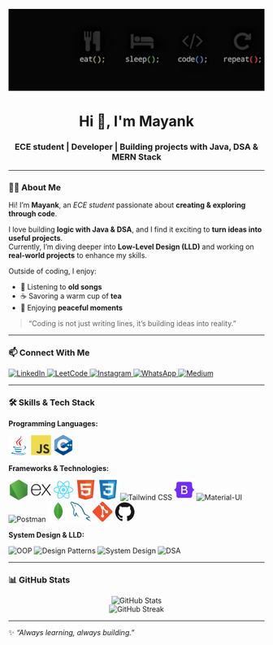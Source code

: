 ![logo](https://github.com/mayank1327/mayank1327/blob/main/codeWord3.jpeg)

<h1 align="center">Hi 👋, I'm Mayank</h1>
<h3 align="center">ECE student | Developer | Building projects with Java, DSA & MERN Stack</h3>

-----

### 👨‍💻 About Me
Hi! I’m **Mayank**, an *ECE student* passionate about **creating & exploring through code**.  

I love building **logic with Java & DSA**, and I find it exciting to **turn ideas into useful projects**.  
Currently, I’m diving deeper into **Low-Level Design (LLD)** and working on **real-world projects** to enhance my skills.  

Outside of coding, I enjoy:  
- 🎵 Listening to **old songs**  
- ☕ Savoring a warm cup of **tea**  
- 🌿 Enjoying **peaceful moments**  

> “Coding is not just writing lines, it’s building ideas into reality.”
---

### 📫 Connect With Me
<p align="left">
  <!-- LinkedIn -->
  <a href="https://linkedin.com/in/mayank1327" target="_blank">
    <img src="https://raw.githubusercontent.com/rahuldkjain/github-profile-readme-generator/master/src/images/icons/Social/linked-in-alt.svg" alt="LinkedIn" height="30" width="40"/>
  </a>
  
  <!-- LeetCode -->
  <a href="https://leetcode.com/mayank1327/" target="_blank">
    <img src="https://upload.wikimedia.org/wikipedia/commons/1/19/LeetCode_logo_black.png" alt="LeetCode" height="30" width="40"/>
  </a>
  
  <!-- Instagram -->
  <a href="https://instagram.com/kanaporwal_" target="_blank">
    <img src="https://upload.wikimedia.org/wikipedia/commons/a/a5/Instagram_icon.png" alt="Instagram" height="30" width="40"/>
  </a>
  
  <!-- WhatsApp -->
  <a href="https://wa.me/917898951327" target="_blank">
    <img src="https://upload.wikimedia.org/wikipedia/commons/6/6b/WhatsApp.svg" alt="WhatsApp" height="30" width="40"/>
  </a>
  
  <!-- Medium -->
  <a href="https://medium.com/@mayank1327" target="_blank">
    <img src="https://cdn.iconscout.com/icon/free/png-256/medium-47-433633.png" alt="Medium" height="30" width="40"/>
  </a>

---

### 🛠 Skills & Tech Stack

**Programming Languages:**  
<p>
  <img src="https://raw.githubusercontent.com/devicons/devicon/master/icons/java/java-original.svg" alt="Java" width="40" height="40"/>
  <img src="https://raw.githubusercontent.com/devicons/devicon/master/icons/javascript/javascript-original.svg" alt="JavaScript" width="40" height="40"/>
  <img src="https://raw.githubusercontent.com/devicons/devicon/master/icons/cplusplus/cplusplus-original.svg" alt="C++" width="40" height="40"/>
</p>

**Frameworks & Technologies:**  
<p>
  <img src="https://raw.githubusercontent.com/devicons/devicon/master/icons/nodejs/nodejs-original.svg" alt="Node.js" width="40" height="40"/>
  <img src="https://raw.githubusercontent.com/devicons/devicon/master/icons/express/express-original.svg" alt="Express.js" width="40" height="40"/>
  <img src="https://raw.githubusercontent.com/devicons/devicon/master/icons/react/react-original.svg" alt="React.js" width="40" height="40"/>
  <img src="https://raw.githubusercontent.com/devicons/devicon/master/icons/html5/html5-original.svg" alt="HTML5" width="40" height="40"/>
  <img src="https://raw.githubusercontent.com/devicons/devicon/master/icons/css3/css3-original.svg" alt="CSS3" width="40" height="40"/>
  <img src="https://www.vectorlogo.zone/logos/tailwindcss/tailwindcss-icon.svg" alt="Tailwind CSS" width="40" height="40"/>
  <img src="https://raw.githubusercontent.com/devicons/devicon/master/icons/bootstrap/bootstrap-plain.svg" alt="Bootstrap" width="40" height="40"/>
  <img src="https://cdn.worldvectorlogo.com/logos/material-ui-1.svg" alt="Material-UI" width="40" height="40"/>
  <img src="https://www.vectorlogo.zone/logos/getpostman/getpostman-icon.svg" alt="Postman" width="40" height="40"/>
  <img src="https://raw.githubusercontent.com/devicons/devicon/master/icons/mongodb/mongodb-original.svg" alt="MongoDB" width="40" height="40"/>
  <img src="https://raw.githubusercontent.com/devicons/devicon/master/icons/mysql/mysql-original.svg" alt="MySQL" width="40" height="40"/>
  <img src="https://raw.githubusercontent.com/devicons/devicon/master/icons/git/git-original.svg" alt="Git" width="40" height="40"/>
  <img src="https://raw.githubusercontent.com/devicons/devicon/master/icons/github/github-original.svg" alt="GitHub" width="40" height="40"/>
</p>

**System Design & LLD:**  
<p>
  <img src="https://img.icons8.com/ios-filled/50/000000/object-oriented-programming.png" alt="OOP" width="40" height="40"/>
  <img src="https://img.icons8.com/ios-filled/50/000000/design-patterns.png" alt="Design Patterns" width="40" height="40"/>
  <img src="https://img.icons8.com/ios-filled/50/000000/data-configuration.png" alt="System Design" width="40" height="40"/>
  <img src="https://img.icons8.com/ios-filled/50/000000/algorithm.png" alt="DSA" width="40" height="40"/>
</p>

---

### 📊 GitHub Stats
<p align="center">
  <img src="https://github-readme-stats.vercel.app/api?username=mayank1327&show_icons=true&theme=default&hide_border=true" alt="GitHub Stats" />
  <br/>
  <img src="https://github-readme-streak-stats.herokuapp.com/?user=mayank1327&theme=default&hide_border=true" alt="GitHub Streak" />
</p>

---

✨ *“Always learning, always building.”*

